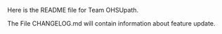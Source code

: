 Here is the README file for Team OHSUpath.

The File CHANGELOG.md will contain information about feature update.
